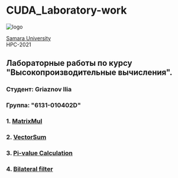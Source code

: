 # CUDA_Laboratory-work 
![logo](https://ssau.ru/pagefiles/of_docs/Firm%20blocks_left-gorizont_naimenovanie_Rus.png)

[Samara University](https://ssau.ru/) <br/>
HPC-2021
## Лабораторные работы по курсу "Высокопроизводительные вычисления".
### Студент: Griaznov Ilia
### Группа: "6131-010402D"

### 1. [MatrixMul](https://github.com/Dark-MonkGI/Laboratory-work/tree/main/0.%20MatrixMul)
### 2. [VectorSum](https://github.com/Dark-MonkGI/Laboratory-work/tree/main/1.%20VectorSum)
### 3. [Pi-value Calculation](https://github.com/Dark-MonkGI/Laboratory-work/tree/main/2.%20Pi-value%20Calculation)
### 4. [Bilateral filter](https://github.com/Dark-MonkGI/Laboratory-work/tree/main/3.%20Bilateral%20filter)



 
